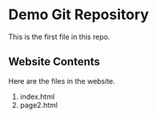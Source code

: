 # Demo Git Repository

This is the first file in this repo.

## Website Contents

Here are the files in the website.

1. index.html
2. page2.html
